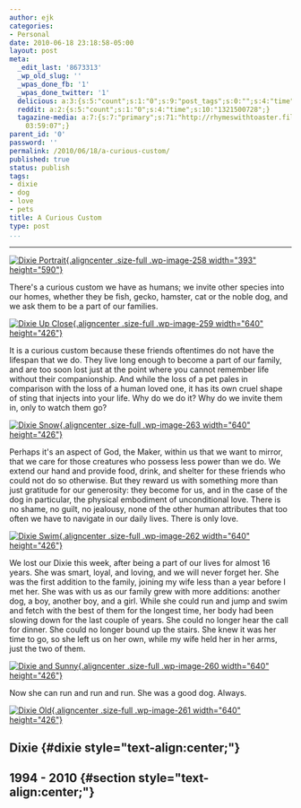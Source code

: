 ```yaml
---
author: ejk
categories:
- Personal
date: 2010-06-18 23:18:58-05:00
layout: post
meta:
  _edit_last: '8673313'
  _wp_old_slug: ''
  _wpas_done_fb: '1'
  _wpas_done_twitter: '1'
  delicious: a:3:{s:5:"count";s:1:"0";s:9:"post_tags";s:0:"";s:4:"time";s:10:"1276917925";}
  reddit: a:2:{s:5:"count";s:1:"0";s:4:"time";s:10:"1321500728";}
  tagazine-media: a:7:{s:7:"primary";s:71:"http://rhymeswithtoaster.files.wordpress.com/2010/06/dixie_up_close.jpg";s:6:"images";a:6:{s:71:"http://rhymeswithtoaster.files.wordpress.com/2010/06/dixie_portrait.jpg";a:6:{s:8:"file_url";s:71:"http://rhymeswithtoaster.files.wordpress.com/2010/06/dixie_portrait.jpg";s:5:"width";s:3:"393";s:6:"height";s:3:"590";s:4:"type";s:5:"image";s:4:"area";s:6:"231870";s:9:"file_path";s:0:"";}s:71:"http://rhymeswithtoaster.files.wordpress.com/2010/06/dixie_up_close.jpg";a:6:{s:8:"file_url";s:71:"http://rhymeswithtoaster.files.wordpress.com/2010/06/dixie_up_close.jpg";s:5:"width";s:4:"3456";s:6:"height";s:4:"2304";s:4:"type";s:5:"image";s:4:"area";s:7:"7962624";s:9:"file_path";s:0:"";}s:67:"http://rhymeswithtoaster.files.wordpress.com/2010/06/dixie_snow.jpg";a:6:{s:8:"file_url";s:67:"http://rhymeswithtoaster.files.wordpress.com/2010/06/dixie_snow.jpg";s:5:"width";s:4:"3456";s:6:"height";s:4:"2304";s:4:"type";s:5:"image";s:4:"area";s:7:"7962624";s:9:"file_path";s:0:"";}s:67:"http://rhymeswithtoaster.files.wordpress.com/2010/06/dixie_swim.jpg";a:6:{s:8:"file_url";s:67:"http://rhymeswithtoaster.files.wordpress.com/2010/06/dixie_swim.jpg";s:5:"width";s:4:"3456";s:6:"height";s:4:"2304";s:4:"type";s:5:"image";s:4:"area";s:7:"7962624";s:9:"file_path";s:0:"";}s:68:"http://rhymeswithtoaster.files.wordpress.com/2010/06/dixie_sunny.jpg";a:6:{s:8:"file_url";s:68:"http://rhymeswithtoaster.files.wordpress.com/2010/06/dixie_sunny.jpg";s:5:"width";s:4:"3456";s:6:"height";s:4:"2304";s:4:"type";s:5:"image";s:4:"area";s:7:"7962624";s:9:"file_path";s:0:"";}s:66:"http://rhymeswithtoaster.files.wordpress.com/2010/06/dixie_old.jpg";a:6:{s:8:"file_url";s:66:"http://rhymeswithtoaster.files.wordpress.com/2010/06/dixie_old.jpg";s:5:"width";s:4:"3456";s:6:"height";s:4:"2304";s:4:"type";s:5:"image";s:4:"area";s:7:"7962624";s:9:"file_path";s:0:"";}}s:6:"videos";a:0:{}s:11:"image_count";s:1:"6";s:6:"author";s:7:"8673313";s:7:"blog_id";s:7:"8370333";s:9:"mod_stamp";s:19:"2010-06-19
    03:59:07";}
parent_id: '0'
password: ''
permalink: /2010/06/18/a-curious-custom/
published: true
status: publish
tags:
- dixie
- dog
- love
- pets
title: A Curious Custom
type: post
...
```

---

[![](%7B%7B%20site.baseurl%20%7D%7D/assets/2010/06/dixie_portrait.jpg "Dixie Portrait"){.aligncenter .size-full .wp-image-258 width="393" height="590"}](http://rhymeswithtoaster.com/2010/06/18/a-curious-custom/dixie_portrait/)

There's a curious custom we have as humans; we invite other species into our homes, whether they be fish, gecko, hamster, cat or the noble dog, and we ask them to be a part of our families.

[![](%7B%7B%20site.baseurl%20%7D%7D/assets/2010/06/dixie_up_close.jpg "Dixie Up Close"){.aligncenter .size-full .wp-image-259 width="640" height="426"}](http://rhymeswithtoaster.com/2010/06/18/a-curious-custom/dixie_up_close/)

It is a curious custom because these friends oftentimes do not have the lifespan that we do. They live long enough to become a part of our family, and are too soon lost just at the point where you cannot remember life without their companionship. And while the loss of a pet pales in comparison with the loss of a human loved one, it has its own cruel shape of sting that injects into your life. Why do we do it? Why do we invite them in, only to watch them go?

[![](%7B%7B%20site.baseurl%20%7D%7D/assets/2010/06/dixie_snow.jpg "Dixie Snow"){.aligncenter .size-full .wp-image-263 width="640" height="426"}](http://rhymeswithtoaster.com/2010/06/18/a-curious-custom/dixie_snow/)

Perhaps it's an aspect of God, the Maker, within us that we want to mirror, that we care for those creatures who possess less power than we do. We extend our hand and provide food, drink, and shelter for these friends who could not do so otherwise. But they reward us with something more than just gratitude for our generosity: they become for us, and in the case of the dog in particular, the physical embodiment of unconditional love. There is no shame, no guilt, no jealousy, none of the other human attributes that too often we have to navigate in our daily lives. There is only love.

[![](%7B%7B%20site.baseurl%20%7D%7D/assets/2010/06/dixie_swim.jpg "Dixie Swim"){.aligncenter .size-full .wp-image-262 width="640" height="426"}](http://rhymeswithtoaster.com/2010/06/18/a-curious-custom/dixie_swim/)

We lost our Dixie this week, after being a part of our lives for almost 16 years. She was smart, loyal, and loving, and we will never forget her. She was the first addition to the family, joining my wife less than a year before I met her. She was with us as our family grew with more additions: another dog, a boy, another boy, and a girl. While she could run and jump and swim and fetch with the best of them for the longest time, her body had been slowing down for the last couple of years. She could no longer hear the call for dinner. She could no longer bound up the stairs. She knew it was her time to go, so she left us on her own, while my wife held her in her arms, just the two of them.

[![](%7B%7B%20site.baseurl%20%7D%7D/assets/2010/06/dixie_sunny.jpg "Dixie and Sunny"){.aligncenter .size-full .wp-image-260 width="640" height="426"}](http://rhymeswithtoaster.com/2010/06/18/a-curious-custom/dixie_sunny/)

Now she can run and run and run. She was a good dog. Always.

[![](%7B%7B%20site.baseurl%20%7D%7D/assets/2010/06/dixie_old.jpg "Dixie Old"){.aligncenter .size-full .wp-image-261 width="640" height="426"}](http://rhymeswithtoaster.com/2010/06/18/a-curious-custom/dixie_old/)

## Dixie {#dixie style="text-align:center;"}

## 1994 - 2010 {#section style="text-align:center;"}
